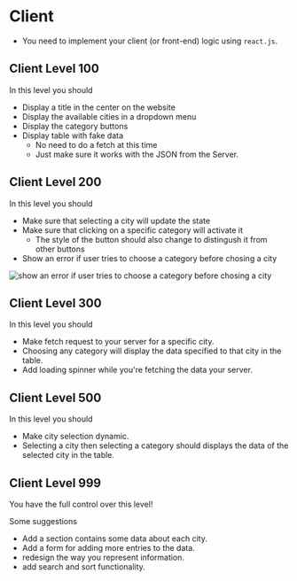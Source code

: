 # Client

- You need to implement your client (or front-end) logic using `react.js`.

## Client Level 100

In this level you should

- Display a title in the center on the website
- Display the available cities in a dropdown menu
- Display the category buttons
- Display table with fake data
  - No need to do a fetch at this time
  - Just make sure it works with the JSON from the Server.

## Client Level 200

In this level you should

- Make sure that selecting a city will update the state
- Make sure that clicking on a specific category will activate it
  - The style of the button should also change to distingush it from other buttons
- Show an error if user tries to choose a category before chosing a city

![show an error if user tries to choose a category before chosing a city](https://i.imgur.com/vVPsMUe.png)

## Client Level 300

In this level you should

- Make fetch request to your server for a specific city.
- Choosing any category will display the data specified to that city in the table.
- Add loading spinner while you're fetching the data your server.

## Client Level 500

In this level you should

- Make city selection dynamic.
- Selecting a city then selecting a category should displays the data of the selected city in the table.

## Client Level 999

You have the full control over this level!

Some suggestions

- Add a section contains some data about each city.
- Add a form for adding more entries to the data.
- redesign the way you represent information.
- add search and sort functionality.
